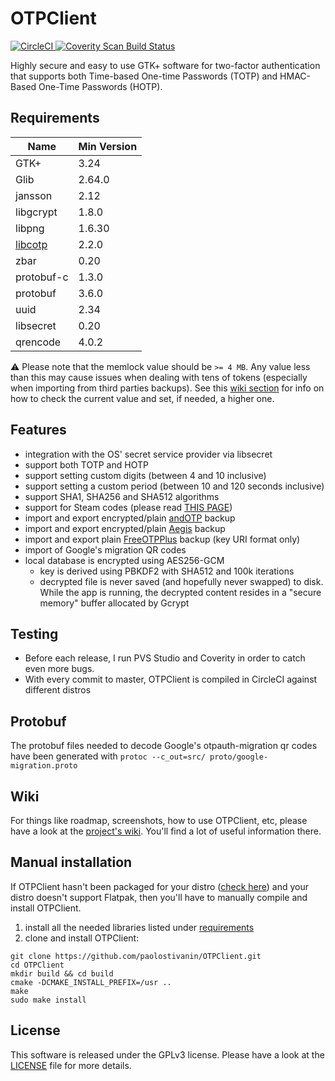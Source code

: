 # OTPClient
<a href="https://circleci.com/gh/paolostivanin/OTPClient">
  <img alt="CircleCI" src="https://circleci.com/gh/paolostivanin/OTPClient.svg?style=svg"/>
</a>
<a href="https://scan.coverity.com/projects/paolostivanin-otpclient">
  <img alt="Coverity Scan Build Status"
       src="https://scan.coverity.com/projects/12749/badge.svg"/>
</a>

Highly secure and easy to use GTK+ software for two-factor authentication that supports both Time-based One-time Passwords (TOTP) and HMAC-Based One-Time Passwords (HOTP).

## Requirements
| Name                                               | Min Version |
|----------------------------------------------------|-------------|
| GTK+                                               | 3.24        |
| Glib                                               | 2.64.0      |
| jansson                                            | 2.12        |
| libgcrypt                                          | 1.8.0       |
| libpng                                             | 1.6.30      |
| [libcotp](https://github.com/paolostivanin/libcotp) | 2.2.0      |
| zbar                                               | 0.20        |
| protobuf-c                                         | 1.3.0       |
| protobuf                                           | 3.6.0       |
| uuid                                               | 2.34        |
| libsecret                                          | 0.20        |
| qrencode                                           | 4.0.2       |

:warning: Please note that the memlock value should be `>= 4 MB`. Any value less than this may cause issues when dealing with tens of tokens (especially when importing from third parties backups).
See this [wiki section](https://github.com/paolostivanin/OTPClient/wiki/Secure-Memory-Limitations) for info on how to check the current value and set, if needed, a higher one.

## Features
- integration with the OS' secret service provider via libsecret
- support both TOTP and HOTP
- support setting custom digits (between 4 and 10 inclusive)
- support setting a custom period (between 10 and 120 seconds inclusive)
- support SHA1, SHA256 and SHA512 algorithms
- support for Steam codes (please read [THIS PAGE](https://github.com/paolostivanin/OTPClient/wiki/Steam-Support))
- import and export encrypted/plain [andOTP](https://github.com/flocke/andOTP) backup
- import and export encrypted/plain [Aegis](https://github.com/beemdevelopment/Aegis) backup
- import and export plain [FreeOTPPlus](https://github.com/helloworld1/FreeOTPPlus) backup (key URI format only)
- import of Google's migration QR codes
- local database is encrypted using AES256-GCM
  - key is derived using PBKDF2 with SHA512 and 100k iterations
  - decrypted file is never saved (and hopefully never swapped) to disk. While the app is running, the decrypted content resides in a "secure memory" buffer allocated by Gcrypt

## Testing
* Before each release, I run PVS Studio and Coverity in order to catch even more bugs.
* With every commit to master, OTPClient is compiled in CircleCI against different distros

## Protobuf
The protobuf files needed to decode Google's otpauth-migration qr codes have been generated with `protoc --c_out=src/ proto/google-migration.proto` 

## Wiki
For things like roadmap, screenshots, how to use OTPClient, etc, please have a look at the [project's wiki](https://github.com/paolostivanin/OTPClient/wiki). You'll find a lot of useful information there.

## Manual installation
If OTPClient hasn't been packaged for your distro ([check here](https://github.com/paolostivanin/OTPClient/wiki/Tested-OS-&-Packages#packages)) and your distro doesn't support Flatpak, then you'll have to manually compile and install OTPClient.
1. install all the needed libraries listed under [requirements](#requirements)
2. clone and install OTPClient:
```
git clone https://github.com/paolostivanin/OTPClient.git
cd OTPClient
mkdir build && cd build
cmake -DCMAKE_INSTALL_PREFIX=/usr ..
make
sudo make install
```

## License
This software is released under the GPLv3 license. Please have a look at the [LICENSE](LICENSE) file for more details.
